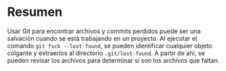 # Resumen

Usar Git para encontrar archivos y commits perdidos puede ser una salvación cuando se está trabajando en un proyecto. Al ejecutar el comando `git fsck --lost-found`, se pueden identificar cualquier objeto colgante y extraerlos al directorio `.git/lost-found`. A partir de ahí, se pueden revisar los archivos para determinar si son los archivos que faltan.
